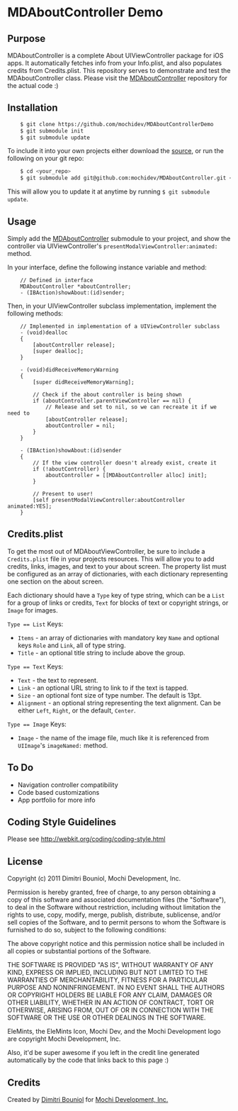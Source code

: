 MDAboutController Demo
======================

Purpose
-------

MDAboutController is a complete About UIViewController package for iOS apps.
It automatically fetches info from your Info.plist, and also populates credits
from Credits.plist. This repository serves to demonstrate and test the
MDAboutController class. Please visit the
[MDAboutController](https://github.com/mochidev/MDAboutController) repository
for the actual code :)

Installation
------------

```bash
    $ git clone https://github.com/mochidev/MDAboutControllerDemo
    $ git submodule init
    $ git submodule update
```

To include it into your own projects either download the
[source](https://github.com/mochidev/MDAboutController), or run the following
on your git repo:

```bash
    $ cd <your_repo>
    $ git submodule add git@github.com:mochidev/MDAboutController.git <local_subpath>
```

This will allow you to update it at anytime by running `$ git submodule update`.

Usage
-----

Simply add the
[MDAboutController](https://github.com/mochidev/MDAboutController) submodule to
your project, and show the controller via UIViewController's
`presentModalViewController:animated:` method.

In your interface, define the following instance variable and method:

```obj-c
    // Defined in interface
    MDAboutController *aboutController;
    - (IBAction)showAbout:(id)sender;
```

Then, in your UIViewController subclass implementation, implement the following methods:

```obj-c
    // Implemented in implementation of a UIViewController subclass
    - (void)dealloc
    {
        [aboutController release];
        [super dealloc];
    }
    
    - (void)didReceiveMemoryWarning
    {
        [super didReceiveMemoryWarning];
    
        // Check if the about controller is being shown
        if (aboutController.parentViewController == nil) {
            // Release and set to nil, so we can recreate it if we need to
            [aboutController release];
            aboutController = nil;
        }
    }
    
    - (IBAction)showAbout:(id)sender
    {
        // If the view controller doesn't already exist, create it
        if (!aboutController) {
            aboutController = [[MDAboutController alloc] init];
        }
        
        // Present to user!
        [self presentModalViewController:aboutController animated:YES];
    }
```

Credits.plist
---

To get the most out of MDAboutViewController, be sure to include a `Credits.plist` file in your projects resources. This will allow you to add credits, links, images, and text to your about screen. The property list must be configured as an array of dictionaries, with each dictionary representing one section on the about screen.

Each dictionary should have a `Type` key of type string, which can be a `List` for a group of links or credits, `Text` for blocks of text or copyright strings, or `Image` for images.

`Type == List` Keys:

- `Items` - an array of dictionaries with mandatory key `Name` and optional keys `Role` and `Link`, all of type string.
- `Title` - an optional title string to include above the group.

`Type == Text` Keys:

- `Text` - the text to represent.
- `Link` - an optional URL string to link to if the text is tapped.
- `Size` - an optional font size of type number. The default is 13pt.
- `Alignment` - an optional string representing the text alignment. Can be either `Left`, `Right`, or the default, `Center`.

`Type == Image` Keys:

- `Image` - the name of the image file, much like it is referenced from `UIImage`'s `imageNamed:` method.

To Do
---

- Navigation controller compatibility
- Code based customizations
- App portfolio for more info

Coding Style Guidelines
-----------------------

Please see http://webkit.org/coding/coding-style.html

License
-------

Copyright (c) 2011 Dimitri Bouniol, Mochi Development, Inc.

Permission is hereby granted, free of charge, to any person obtaining a copy
of this software and associated documentation files (the "Software"), to deal
in the Software without restriction, including without limitation the rights
to use, copy, modify, merge, publish, distribute, sublicense, and/or sell
copies of the Software, and to permit persons to whom the Software is
furnished to do so, subject to the following conditions:

The above copyright notice and this permission notice shall be included in
all copies or substantial portions of the Software.

THE SOFTWARE IS PROVIDED "AS IS", WITHOUT WARRANTY OF ANY KIND, EXPRESS OR
IMPLIED, INCLUDING BUT NOT LIMITED TO THE WARRANTIES OF MERCHANTABILITY,
FITNESS FOR A PARTICULAR PURPOSE AND NONINFRINGEMENT. IN NO EVENT SHALL THE
AUTHORS OR COPYRIGHT HOLDERS BE LIABLE FOR ANY CLAIM, DAMAGES OR OTHER
LIABILITY, WHETHER IN AN ACTION OF CONTRACT, TORT OR OTHERWISE, ARISING FROM,
OUT OF OR IN CONNECTION WITH THE SOFTWARE OR THE USE OR OTHER DEALINGS IN
THE SOFTWARE.

EleMints, the EleMints Icon, Mochi Dev, and the Mochi Development logo are
copyright Mochi Development, Inc.

Also, it'd be super awesome if you left in the credit line generated
automatically by the code that links back to this page :)

Credits
-------

Created by [Dimitri Bouniol](http://twitter.com/dimitribouniol) for [Mochi Development, Inc.](http://mochidev.com/)